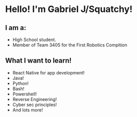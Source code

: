 # Hello! I'm Gabriel J/Squatchy!
## I am a: 
* High School student.
* Member of Team 3405 for the First Robotics Compition

## What I want to learn!
* React Native for app development!
* Java!
* Python!
* Bash!
* Powershell!
* Reverse Engineering!
* Cyber sec principles!
* And lots more!
